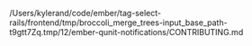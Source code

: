 /Users/kylerand/code/ember/tag-select-rails/frontend/tmp/broccoli_merge_trees-input_base_path-t9gtt7Zq.tmp/12/ember-qunit-notifications/CONTRIBUTING.md